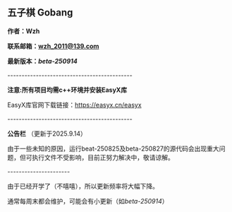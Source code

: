 ## 五子棋 Gobang

**作者：Wzh**

**联系邮箱：wzh_2011@139.com**

**最新版本：*beta-250914***

\--------------------------------------------

**注意:所有项目均需c++环境并安装EasyX库**

EasyX库官网下载链接：https://easyx.cn/easyx

\--------------------------------------------

**公告栏** （更新于2025.9.14）

由于一些未知的原因，运行beat-250825及beta-250827的源代码会出现重大问题，但可执行文件不受影响，目前正努力解决中，敬请谅解。

\----------------------

由于已经开学了（不嘻嘻），所以更新频率将大幅下降。

通常每周末都会维护，可能会有小更新（如*beta-250914*）
